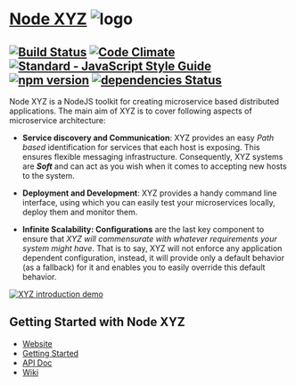 
# [Node XYZ](https://node-xyz.github.io/) ![logo](https://github.com/node-xyz/xyz-core/blob/master/media/logo_t.png?raw=true)

[![Build Status](https://travis-ci.org/node-xyz/xyz-core.svg?branch=master)](https://travis-ci.org/node-xyz/xyz-core)
[![Code Climate](https://codeclimate.com/github/node-xyz/xyz-core/badges/gpa.svg)](https://codeclimate.com/github/node-xyz/xyz-core)
[![Standard - JavaScript Style Guide](https://img.shields.io/badge/code_style-standard-brightgreen.svg)](http://standardjs.com/)
[![npm version](https://badge.fury.io/js/xyz-core.svg)](https://badge.fury.io/js/xyz-core)
[![dependencies Status](https://david-dm.org/node-xyz/xyz-core/status.svg)](https://david-dm.org/node-xyz/xyz-core)
---

Node XYZ is a NodeJS toolkit for creating microservice based distributed applications. The main aim of XYZ is to cover following aspects of microservice architecture:

  - **Service discovery and Communication**:
    XYZ provides an easy *Path based* identification for services that each host is exposing. This ensures flexible messaging infrastructure. Consequently, XYZ systems are ***Soft*** and can act as you wish when it comes to accepting new hosts to the system.

  - **Deployment and Development**:
    XYZ provides a handy command line interface, using which you can easily test your microservices locally, deploy them and monitor them.

  - **Infinite Scalability: Configurations** are the last key component to ensure that *XYZ will commensurate with whatever requirements your system might have*. That is to say, XYZ will not enforce any application dependent configuration, instead, it will provide only a default behavior (as a fallback) for it and enables you to easily override this default behavior.

[![XYZ introduction demo](https://img.youtube.com/vi/tFBvnUHnmAk/0.jpg)](https://www.youtube.com/watch?v=tFBvnUHnmAk)

## Getting Started with Node XYZ

- [Website](https://node-xyz.github.io)
- [Getting Started](https://node-xyz.github.io/documentations)
- [API Doc](https://node-xyz.github.io/apidoc)
- [Wiki](https://github.com/node-xyz/xyz-core/wiki)
